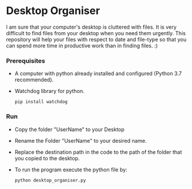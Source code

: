# Desktop Organiser

I am sure that your computer's desktop is cluttered with files. It is very difficult to find files from your desktop when you need them urgently. This repository will help your files with respect to date and file-type so that you can spend more time in productive work than in finding files. :)

### Prerequisites

- A computer with python already installed and configured (Python 3.7 recommended).

- Watchdog library for python. 

  ```shell
  pip install watchdog
  ```

### Run

- Copy the folder "UserName" to your Desktop

- Rename the Folder "UserName" to your desired name.

- Replace the destination path in the code to the path of the folder that you copied to the desktop.

- To run the  program execute the python file by: 

  ```shell
  python desktop_organiser.py
  ```

  

